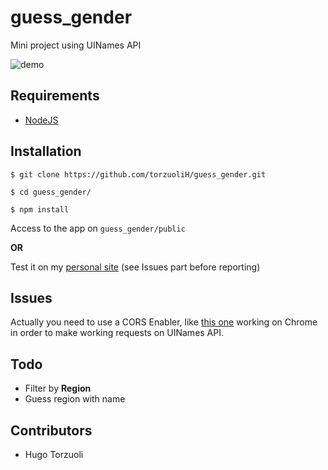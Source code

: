 # guess_gender
Mini project using UINames API

![demo](https://thumbs.gfycat.com/HospitableThirstyBalloonfish-size_restricted.gif)

## Requirements
- [NodeJS](https://nodejs.org/en/)

## Installation

```$ git clone https://github.com/torzuoliH/guess_gender.git```

```$ cd guess_gender/```

```$ npm install```

Access to the app on `guess_gender/public`

**OR**

Test it on my [personal site](http://hugotorzuoli.com/projects/guess_gender/public/#/) (see Issues part before reporting)

## Issues

Actually you need to use a CORS Enabler, like [this one](https://chrome.google.com/webstore/detail/allow-control-allow-origi/nlfbmbojpeacfghkpbjhddihlkkiljbi) working on Chrome in order to make working requests on UINames API.

## Todo

- Filter by **Region**
- Guess region with name

## Contributors

- Hugo Torzuoli

